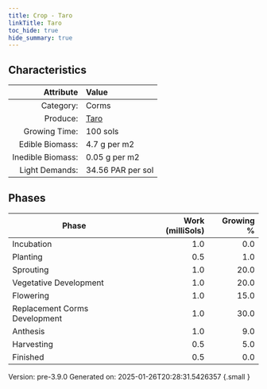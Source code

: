 ```yaml
---
title: Crop - Taro
linkTitle: Taro
toc_hide: true
hide_summary: true
---
```


## Characteristics

| Attribute      | Value |
|--------:|:------|
|Category:|Corms|
|Produce:|[Taro](/docs/definitions/resource/taro)|
|Growing Time:|100 sols|
|Edible Biomass:|4.7 g per m2|
|Inedible Biomass:|0.05 g per m2|
|Light Demands:|34.56 PAR per sol|

## Phases

| Phase           | Work (milliSols) | Growing % |
|-----------|------:|--------:|
|Incubation|1.0|0.0|
|Planting|0.5|1.0|
|Sprouting|1.0|20.0|
|Vegetative Development|1.0|20.0|
|Flowering|1.0|15.0|
|Replacement Corms Development|1.0|30.0|
|Anthesis|1.0|9.0|
|Harvesting|0.5|5.0|
|Finished|0.5|0.0|

Version: pre-3.9.0 Generated on: 2025-01-26T20:28:31.5426357
{.small }